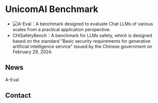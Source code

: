 # UnicomAI Benchmark

* ![A-Eval](./A-Eval)：A benchmark designed to evaluate Chat LLMs of various scales from a practical application perspective.
* CHiSafetyBench：A benchmark for LLMs safety, which is designed based on the standard "Basic security requirements for generative artificial intelligence service" issued by the Chinese government on February 29, 2024.

## News
A-Eval

## Contact
